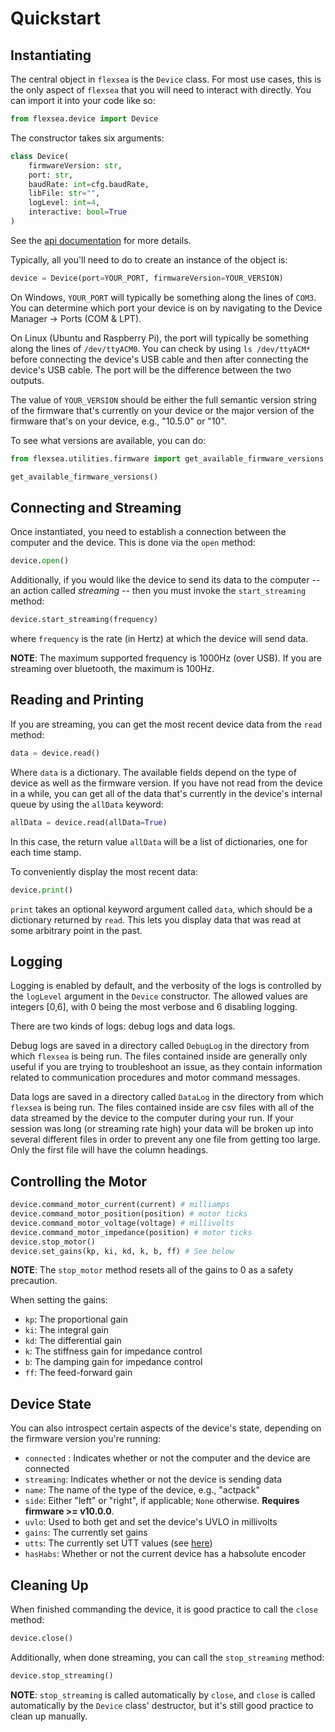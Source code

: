 # Quickstart


## Instantiating
The central object in `flexsea` is the `Device` class. For most use cases, this is the
only aspect of `flexsea` that you will need to interact with directly. You can import
it into your code like so:

```python
from flexsea.device import Device
```

The constructor takes six arguments:

```python
class Device(
    firmwareVersion: str,
    port: str,
    baudRate: int=cfg.baudRate,
    libFile: str="",
    logLevel: int=4,
    interactive: bool=True
)
```

See the [api documentation](./api.md) for more details.

Typically, all you'll need to do to create an instance of the object is:

```python
device = Device(port=YOUR_PORT, firmwareVersion=YOUR_VERSION)
```

On Windows, `YOUR_PORT` will typically be something along the lines of `COM3`. You can
determine which port your device is on by navigating to the Device Manager -> Ports (COM & LPT).

On Linux (Ubuntu and Raspberry Pi), the port will typically be something along the lines of
`/dev/ttyACM0`. You can check by using `ls /dev/ttyACM*` before connecting the device's USB
cable and then after connecting the device's USB cable. The port will be the difference between
the two outputs.

The value of `YOUR_VERSION` should be either the full semantic version string of the
firmware that's currently on your device or the major version of the firmware that's
on your device, e.g., "10.5.0" or "10".

To see what versions are available, you can do:
```python
from flexsea.utilities.firmware import get_available_firmware_versions

get_available_firmware_versions()
```

## Connecting and Streaming

Once instantiated, you need to establish a connection between the computer and the device. This is done via the `open` method:

```python
device.open()
```

Additionally, if you would like the device to send its data to the computer -- an action called *streaming* -- then you must invoke the `start_streaming` method:

```python
device.start_streaming(frequency)
```

where `frequency` is the rate (in Hertz) at which the device will send data.

**NOTE**: The maximum supported frequency is 1000Hz (over USB). If you are streaming over bluetooth, the maximum is 100Hz.


## Reading and Printing

If you are streaming, you can get the most recent device data from the `read` method:

```python
data = device.read()
```

Where `data` is a dictionary. The available fields depend on the type of device as well as the firmware version. If you have not read from the device in a while, you can get all of the data that's currently in the device's internal queue by using the `allData` keyword:

```python
allData = device.read(allData=True)
```

In this case, the return value `allData` will be a list of dictionaries, one for each time stamp.

To conveniently display the most recent data:

```python
device.print()
```

`print` takes an optional keyword argument called `data`, which should be a dictionary returned by `read`. This lets you display data that was read at some arbitrary point in the past.


## Logging

Logging is enabled by default, and the verbosity of the logs is controlled by the `logLevel`
argument in the `Device` constructor. The allowed values are integers [0,6], with 0
being the most verbose and 6 disabling logging.

There are two kinds of logs: debug logs and data logs.

Debug logs are saved in a directory called `DebugLog` in the directory from which
`flexsea` is being run. The files contained inside are generally only useful if you are
trying to troubleshoot an issue, as they contain information related to communication
procedures and motor command messages.

Data logs are saved in a directory called `DataLog` in the directory from which
`flexsea` is being run. The files contained inside are csv files with all of the data
streamed by the device to the computer during your run. If your session was long (or
streaming rate high) your data will be broken up into several different files in order
to prevent any one file from getting too large. Only the first file will have the
column headings.


## Controlling the Motor
```python
device.command_motor_current(current) # milliamps
device.command_motor_position(position) # motor ticks
device.command_motor_voltage(voltage) # millivolts
device.command_motor_impedance(position) # motor ticks
device.stop_motor()
device.set_gains(kp, ki, kd, k, b, ff) # See below
```

**NOTE**: The `stop_motor` method resets all of the gains to 0 as a safety precaution.

When setting the gains:

* `kp`: The proportional gain
* `ki`: The integral gain
* `kd`: The differential gain
* `k`: The stiffness gain for impedance control
* `b`: The damping gain for impedance control
* `ff`: The feed-forward gain


## Device State

You can also introspect certain aspects of the device's state, depending on the firmware version you're running:

* `connected` : Indicates whether or not the computer and the device are connected
* `streaming`: Indicates whether or not the device is sending data
* `name`: The name of the type of the device, e.g., "actpack"
* `side`: Either "left" or "right", if applicable; `None` otherwise. **Requires firmware >= v10.0.0**.
* `uvlo`: Used to both get and set the device's UVLO in millivolts
* `gains`: The currently set gains
* `utts`: The currently set UTT values (see [here](./api.md))
* `hasHabs`: Whether or not the current device has a habsolute encoder


## Cleaning Up

When finished commanding the device, it is good practice to call the `close` method:

```python
device.close()
```

Additionally, when done streaming, you can call the `stop_streaming` method:

```python
device.stop_streaming()
```

**NOTE**: `stop_streaming` is called automatically by `close`, and `close` is called automatically by the `Device` class' destructor, but it's still good practice to clean up manually.
